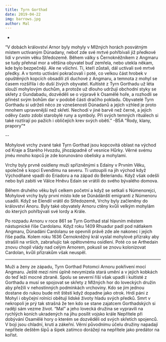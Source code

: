 ```yaml
---
title: Tyrn Gorthad
date: 2019-04-22
img: barrows.jpg
author: Mal
---
```

*
 “V dobách království Arnor byly mohyly v Mlžných horách posvátným místem uctívaným Dúnadany, neboť zde své mrtvé pohřbívali již předkové lidí v prvním věku Středozemě. Během války s Černokněžníkem z Angmaru se tudy přehnal mor a většina obyvatel buď zemřela, nebo utekla někam, kde bylo bezpečněji. Ale ne všichni. Ti, kteří zůstali, dál uctívali své mrtvé předky. A v tomto uctívání pokračovali i poté, co velkou část hrobek v opuštěných kopcích obsadili zlí duchové z Angmaru, a temnota z mohyl se časem rozšířila i do duší živých obyvatel. Kultisté z Tyrn Gorthadu už léta slouží mohylovým duchům, a protože už dlouho udržují obchodní styky se skřety z Gundabadu, dozvěděli se o výpravě k Osamělé hoře, a rozhodli se přinést svým bohům dar v podobě části dračího pokladu. Obyvatelé Tyrn Gorthadu si udrželi něco ze vznešenosti Dúnadanů a jejich vzhled je proto mnohem upravenější než skřetí. Nechodí v jiné barvě než černé, a jejich oděvy často zdobí starobylé runy a symboly. Při svých temných rituálech si také roztírají po pažích i obličejích krev svých obětí.”
-B5A ”Rody, klany, prapory”*

--

Mohylové vrchy zvané také Tyrn Gorthad jsou kopcovitá oblast na východ od Kraje a Starého Hvozdu, jihozápadně of vesnice Hůrky. Věrné svému jméu mnoho kopců je zde korunováno obelisky a mohylami.

Vrchy byly prvně osídleny muži spřízněnými s Edainy v Prvním Věku, společně s kopci Evendimu na severu. Ti ustoupili na jih východ když Východňané vpadli do Eriadoru a na západ do Beleriandu. Když však odešli nebo byli zabiti ve Válce Hněvu Edain se vrátili do svého bývalého domova.

Během druhého věku byli celkem početní a když se setkali s Númenorejci, Mohylové vrchy byly první místo kde se Dúnádánští emigranti z Númenoru usadili. Když se Elendil vrátil do Středozemě, Vrchy byly začleněny do království Anoru. Byly také obyvately Arnoru ctěny kvůli velkým mohylám do kterých pohřbývali své lordy a Krále.

Po rozpadu Arnoru v roce 861 se Tyrn Gorthad stal hlavním městem nástupnické říše Cardolanu. Když roku 1409 Rhuadur padl pod nátlakem Angmaru, Dúnadáni Cardolanu se opevnili právě zde ale nakonec i jejich říše padla. Kolem roku 1636 Černokněžný král vyslal mohylové přízraky aby strašili na vrších, zabraňujíc tak opětovnému osídlení. Poté co se Arthedain znovu chopil vlády nad celým Arnorem, pokusil se znovu kolonizovat Cardolan, kvůli přízrakům však neuspěl.

---

Muži a ženy ze západu, Tyrn Gorthad
Potomci Arnoru pokřivení mocí Angmaru. Ještě mezi nimi úplně nevymizela stará umění a v jejich kobkách do teď leží mocné zbraně. Spolu se severní říší však upadli i kultisté z Gorthadu a musí se spojovat se skřety z Mlžných hor do loveckých družin aby přežili v nehostinných podmínkách vrchoviny. Kdo se jim jednou dostane do rukou bude mít štěstí když dopadne jako otrok. Hrdí páni z Mohyl i obyčejní rolníci obětují lidské životy hladu svých předků. Smrt v nekropoli je prý tak strašná že ten kdo se stane zajatcem Gorthadských si raději sám vezme život.
“Mal” a jeho lovecká družina se vypravili na rychlých koních ukradených na jihu posílit vojsko krále Nepřítele při dobývání Osamělé hory o kterém se dozvěděli od svých skřetích spojenců. V boji jsou chladní, krutí a zákeřní. Věrní původnímu účelu družiny napadají nepřítele deštěm šípů a šipek zatímco dorážejí na nepřítele jako predátor na kořist.
